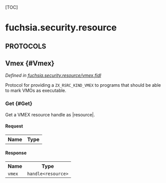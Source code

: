 [TOC]

# fuchsia.security.resource


## **PROTOCOLS**

## Vmex {#Vmex}
*Defined in [fuchsia.security.resource/vmex.fidl](https://fuchsia.googlesource.com/fuchsia/+/master/zircon/system/fidl/fuchsia-security-resource/vmex.fidl#10)*

 Protocol for providing a `ZX_RSRC_KIND_VMEX` to programs that should be
 able to mark VMOs as executable.

### Get {#Get}

 Get a VMEX resource handle as |resource|.

#### Request
<table>
    <tr><th>Name</th><th>Type</th></tr>
    </table>


#### Response
<table>
    <tr><th>Name</th><th>Type</th></tr>
    <tr>
            <td><code>vmex</code></td>
            <td>
                <code>handle&lt;resource&gt;</code>
            </td>
        </tr></table>















